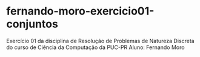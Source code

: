 # fernando-moro-exercicio01-conjuntos
Exercício 01 da disciplina de Resolução de Problemas de Natureza Discreta do curso de Ciência da Computação da PUC-PR Aluno: Fernando Moro

